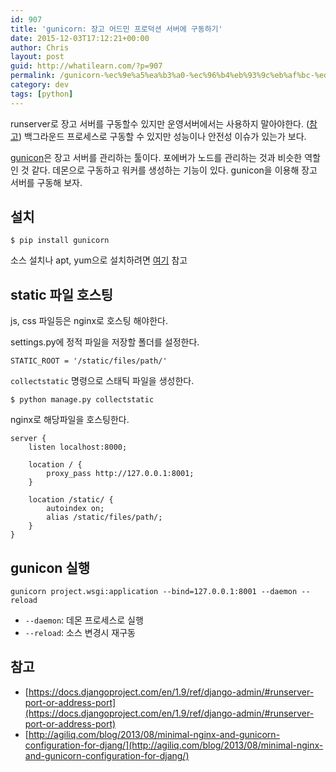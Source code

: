 ```yaml
---
id: 907
title: 'gunicorn: 장고 어드민 프로덕션 서버에 구동하기'
date: 2015-12-03T17:12:21+00:00
author: Chris
layout: post
guid: http://whatilearn.com/?p=907
permalink: /gunicorn-%ec%9e%a5%ea%b3%a0-%ec%96%b4%eb%93%9c%eb%af%bc-%ed%94%84%eb%a1%9c%eb%8d%95%ec%85%98-%ec%84%9c%eb%b2%84%ec%97%90-%ea%b5%ac%eb%8f%99%ed%95%98%ea%b8%b0/
category: dev
tags: [python]
---
```

runserver로 장고 서버를 구동할수 있지만 운영서버에서는 사용하지 말아야한다. ([참고](https://docs.djangoproject.com/en/1.9/ref/django-admin/#runserver-port-or-address-port)) 백그라운드 프로세스로 구동할 수 있지만 성능이나 안전성 이슈가 있는가 보다.

[gunicon](http://gunicorn.org/)은 장고 서버를 관리하는 툴이다. 포에버가 노드를 관리하는 것과 비슷한 역할인 것 같다. 데몬으로 구동하고 워커를 생성하는 기능이 있다. gunicon을 이용해 장고 서버를 구동해 보자.

## 설치

```
$ pip install gunicorn
```

소스 설치나 apt, yum으로 설치하려면 [여기](http://docs.gunicorn.org/en/latest/install.html) 참고


## static 파일 호스팅

js, css 파일등은 nginx로 호스팅 해야한다.

settings.py에 정적 파일을 저장할 폴더를 설정한다.

```
STATIC_ROOT = '/static/files/path/'
```

`collectstatic` 명령으로 스태틱 파일을 생성한다.

```
$ python manage.py collectstatic
```

nginx로 해당파일을 호스팅한다.

```
server {
    listen localhost:8000;

    location / {
        proxy_pass http://127.0.0.1:8001;
    }

    location /static/ {
        autoindex on;
        alias /static/files/path/;
    }
}
```


## gunicon 실행

```
gunicorn project.wsgi:application --bind=127.0.0.1:8001 --daemon --reload
```

* `--daemon`: 데몬 프로세스로 실행
* `--reload`: 소스 변경시 재구동


## 참고

* [https://docs.djangoproject.com/en/1.9/ref/django-admin/#runserver-port-or-address-port](https://docs.djangoproject.com/en/1.9/ref/django-admin/#runserver-port-or-address-port)
* [http://agiliq.com/blog/2013/08/minimal-nginx-and-gunicorn-configuration-for-djang/](http://agiliq.com/blog/2013/08/minimal-nginx-and-gunicorn-configuration-for-djang/)